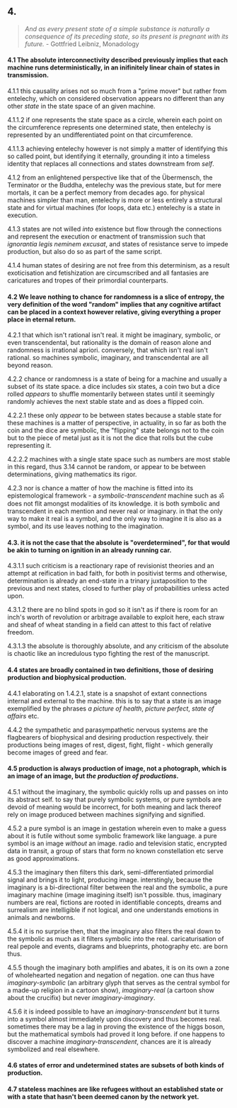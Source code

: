 ## 4.

> _And as every present state of a simple substance is naturally a consequence of its preceding state, so its present is pregnant with its future._ - Gottfried Leibniz, Monadology


#### 4.1 The absolute interconnectivity described previously implies that each machine runs deterministically, in an inifinitely linear chain of states in transmission.

4.1.1 this causality arises not so much from a "prime mover" but rather from entelechy, which on considered observation appears no different than any other _state_ in the state space of an given machine. 

4.1.1.2 if one represents the state space as a circle, wherein each point on the circumference represents one determined state, then entelechy is represented by an undifferentiated point on that circumference.

4.1.1.3 achieving entelechy however is not simply a matter of identifying this so called point, but identifying it eternally, grounding it into a timeless identity that replaces all connections and states downstream  from _self_.

4.1.2 from an enlightened perspective like that of the Übermensch, the Terminator or the Buddha, entelechy was the previous state, but for mere mortals, it can be a perfect memory from decades ago. for physical machines simpler than man, entelechy is more or less entirely a structural state and for virtual machines (for loops, data etc.) entelechy is a state in execution.

4.1.3 states are not willed _into_ existence but flow through the connections and represent the execution or enactment of transmission such that _ignorantia legis neminem excusat_, and states of resistance serve to impede production, but also do so as part of the same script.

4.1.4 human states of desiring are not free from this determinism, as a result exoticisation and fetishization are circumscribed and all fantasies are caricatures and tropes of their primordial counterparts.


#### 4.2 We leave nothing to chance for randomness is a slice of entropy, the very definition of the word "random" implies that any cognitive artifact can be placed in a context however relative, giving everything a proper place in eternal return. 

4.2.1 that which isn't rational isn't real. it might be imaginary, symbolic, or even transcendental, but rationality is the domain of reason alone and randomness is irrational apriori. conversely, that which isn't real isn't rational. so machines symbolic, imaginary, and transcendental are all beyond reason.

4.2.2 chance or randomness is a state of being for a machine and usually a subset of its state space. a dice includes six states, a coin two but a dice rolled _appears_ to shuffle momentarily between states until it seemingly randomly achieves the next stable state and as does a flipped coin.

4.2.2.1 these only _appear_ to be between states because a stable state for these machines is a matter of perspective, in actuality, in so far as both the coin and the dice are symbolic, the "flipping" state belongs not to the coin but to the piece of metal just as it is not the dice that rolls but the cube representing it.

4.2.2.2 machines with a single state space such as numbers are most stable in this regard, thus 3.14 cannot be random, or appear to be between determinations, giving mathematics its rigor.

4.2.3 nor is chance a matter of how the machine is fitted into its epistemological framework - a _symbolic-transcendent_ machine such as ॐ does not flit amongst modalities of its knowledge. it is both symbolic and transcendent in each mention and never real or imaginary. in that the only way to make it real is a symbol, and the only way to imagine it is also as a symbol, and its use leaves nothing to the imagination.


#### 4.3. it is not the case that the absolute is "overdetermined", for that would be akin to turning on ignition in an already running car. 

4.3.1.1 such criticism is a reactionary rape of revisionist theories and an attempt at reification in bad faith, for both in positivist terms and otherwise, determination is already an end-state in a trinary juxtaposition to the previous and next states, closed to further play of probabilities unless acted upon.

4.3.1.2 there are no blind spots in god so it isn't as if there is room for an inch's worth of revolution or arbitrage available to exploit here, each straw and sheaf of wheat standing in a field can attest to this fact of relative freedom.

4.3.1.3 the absolute is thoroughly absolute, and any criticism of the absolute is chaotic like an incredulous typo fighting the rest of the manuscript.


#### 4.4 states are broadly contained in two definitions, those of desiring production and biophysical production.

4.4.1 elaborating on 1.4.2.1, state is a snapshot of extant connections internal and external to the machine. this is to say that a state is an image exemplified by the phrases _a picture of health_, _picture perfect_, _state of affairs_ etc.

4.4.2 the sympathetic and parasympathetic nervous systems are the flagbearers of biophysical and desiring production respectively. their productions being images of rest, digest, fight, flight - which generally become images of greed and fear.


#### 4.5 production is always production of image, not a photograph, which is an image of an image, but _the production of productions_.

4.5.1 without the imaginary, the symbolic quickly rolls up and passes on into its abstract self. to say that purely symbolic systems, or pure symbols are devoid of meaning would be incorrect, for both meaning and lack thereof rely on image produced between machines signifying and signified. 

4.5.2  a pure symbol is an image in gestation wherein even to make a guess about it is futile without some symbolic framework like language. a pure symbol is an image _without_ an image. radio and television static, encrypted data in transit, a group of stars that form no known constellation etc serve as good approximations.

4.5.3 the imaginary then filters this dark, semi-differentiated primordial signal and brings it to light, producing image. interstingly, because the imaginary is a bi-directional filter between the real and the symbolic, a pure imaginary machine (image imagining itself) isn't possible. thus, imaginary numbers are real, fictions are rooted in identifiable concepts, dreams and surrealism are intelligible if not logical, and one understands emotions in animals and newborns. 

4.5.4 it is no surprise then, that the imaginary also filters the real down to the symbolic as much as it filters symbolic into the real. caricaturisation of real pepole and events, diagrams and blueprints, photography etc. are born thus.

4.5.5 though the imaginary both amplifies and abates, it is on its own a zone of wholehearted negation and negation of negation. one can thus have _imaginary-symbolic_ (an arbitrary glyph that serves as the central symbol for a made-up religion in a cartoon show), _imaginary-real_ (a cartoon show about the crucifix) but never _imaginary-imaginary_.

4.5.6 it is indeed possible to have an _imaginary-transcendent_ but it turns into a symbol almost immediately upon discovery and thus becomes real. sometimes there may be a lag in proving the existence of the higgs boson, but the mathematical symbols had proved it long before. if one happens to discover a machine _imaginary-transcendent_, chances are it is already symbolized and real elsewhere.


#### 4.6 states of error and undetermined states are subsets of both kinds of production.


#### 4.7 stateless machines are like refugees without an established state or with a state that hasn't been deemed canon by the network yet.